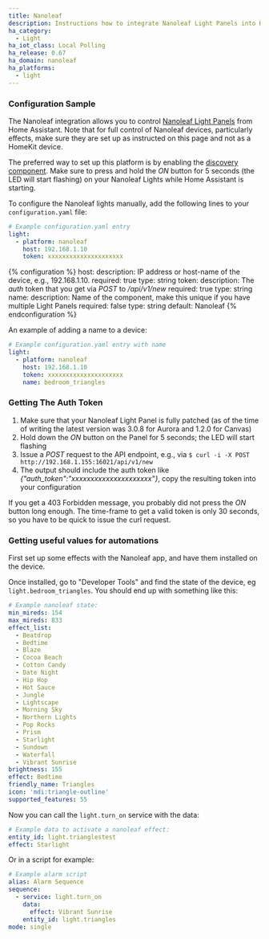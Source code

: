 ```yaml
---
title: Nanoleaf
description: Instructions how to integrate Nanoleaf Light Panels into Home Assistant.
ha_category:
  - Light
ha_iot_class: Local Polling
ha_release: 0.67
ha_domain: nanoleaf
ha_platforms:
  - light
---
```


### Configuration Sample

The Nanoleaf integration allows you to control [Nanoleaf Light Panels](https://nanoleaf.me) from Home Assistant. Note that for full control of Nanoleaf devices, particularly effects, make sure they are set up as instructed on this page and not as a HomeKit device.

The preferred way to set up this platform is by enabling the [discovery component](/integrations/discovery/). Make sure to press and hold the *ON* button for 5 seconds (the LED will start flashing) on your Nanoleaf Lights while Home Assistant is starting.

To configure the Nanoleaf lights manually, add the following lines to your `configuration.yaml` file:

```yaml
# Example configuration.yaml entry
light:
  - platform: nanoleaf
    host: 192.168.1.10
    token: xxxxxxxxxxxxxxxxxxxxx
```

{% configuration %}
host:
  description: IP address or host-name of the device, e.g., 192.168.1.10.
  required: true
  type: string
token:
  description: The *auth* token that you get via *POST* to */api/v1/new*
  required: true
  type: string
name:
  description: Name of the component, make this unique if you have multiple Light Panels
  required: false
  type: string
  default: Nanoleaf
{% endconfiguration %}

An example of adding a name to a device:
```yaml
# Example configuration.yaml entry with name
light:
  - platform: nanoleaf
    host: 192.168.1.10
    token: xxxxxxxxxxxxxxxxxxxxx
    name: bedroom_triangles
```

### Getting The Auth Token

1. Make sure that your Nanoleaf Light Panel is fully patched (as of the time of writing the latest version was 3.0.8 for Aurora and 1.2.0 for Canvas)
2. Hold down the *ON* button on the Panel for 5 seconds; the LED will start flashing
3. Issue a *POST* request to the API endpoint, e.g., via `$ curl -i -X POST http://192.168.1.155:16021/api/v1/new`
4. The output should include the auth token like *{"auth_token":"xxxxxxxxxxxxxxxxxxxxx"}*, copy the resulting token into your configuration

If you get a 403 Forbidden message, you probably did not press the *ON* button long enough. The time-frame to get a valid token is only 30 seconds, so you have to be quick to issue the curl request.

### Getting useful values for automations

First set up some effects with the Nanoleaf app, and have them installed on the device.

Once installed, go to "Developer Tools" and find the state of the device, eg `light.bedroom_triangles`. You should end up with something like this:

```yaml
# Example nanoleaf state:
min_mireds: 154
max_mireds: 833
effect_list:
  - Beatdrop
  - Bedtime
  - Blaze
  - Cocoa Beach
  - Cotton Candy
  - Date Night
  - Hip Hop
  - Hot Sauce
  - Jungle
  - Lightscape
  - Morning Sky
  - Northern Lights
  - Pop Rocks
  - Prism
  - Starlight
  - Sundown
  - Waterfall
  - Vibrant Sunrise
brightness: 155
effect: Bedtime
friendly_name: Triangles
icon: 'mdi:triangle-outline'
supported_features: 55
```

Now you can call the `light.turn_on` service with the data:
```yaml
# Example data to activate a nanoleaf effect:
entity_id: light.trianglestest
effect: Starlight
```

Or in a script for example:
```yaml
# Example alarm script
alias: Alarm Sequence
sequence:
  - service: light.turn_on
    data:
      effect: Vibrant Sunrise
    entity_id: light.triangles
mode: single
```
